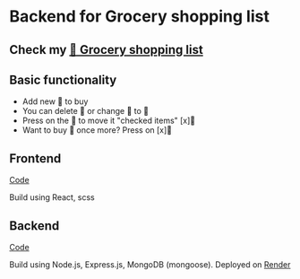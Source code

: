 # Backend for Grocery shopping list


## Check my [🥐 Grocery shopping list](https://vbldra-shopping-list.netlify.app/)

## Basic functionality
- Add new 🥐 to buy
- You can delete 🥐 or change 🥐 to 🥨
- Press on the 🥐 to move it "checked items" [x]🥐
- Want to buy 🥐 once more? Press on [x]🥐

## Frontend

[Code](https://github.com/vbldra/shopping-list-front)

Build using React, scss

## Backend

[Code](https://github.com/vbldra/shopping-list-backend)

Build using Node.js, Express.js, MongoDB (mongoose). Deployed on [Render](https://render.com/)
